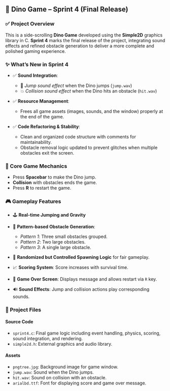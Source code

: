 ## 🦖 Dino Game – Sprint 4 (Final Release)

### ✅ Project Overview

This is a side-scrolling **Dino Game** developed using the **Simple2D** graphics library in C. **Sprint 4** marks the final release of the project, integrating sound effects and refined obstacle generation to deliver a more complete and polished gaming experience.


### ✨ What’s New in Sprint 4

* ✅ **Sound Integration**:

  * 🎵 *Jump sound effect* when the Dino jumps (`jump.wav`)
  * 💥 *Collision sound effect* when the Dino hits an obstacle (`hit.wav`)


* ✅ **Resource Management**:

  * Frees all game assets (images, sounds, and the window) properly at the end of the game.

* ✅ **Code Refactoring & Stability**:

  * Clean and organized code structure with comments for maintainability.
  * Obstacle removal logic updated to prevent glitches when multiple obstacles exit the screen.


### 🧠 Core Game Mechanics

* Press **Spacebar** to make the Dino jump.
* **Collision** with obstacles ends the game.
* Press **R** to restart the game.


### 🎮 Gameplay Features

* 🕹️ **Real-time Jumping and Gravity**
* 🧱 **Pattern-based Obstacle Generation**:

  * *Pattern 1*: Three small obstacles grouped.
  * *Pattern 2*: Two large obstacles.
  * *Pattern 3*: A single large obstacle.
* 🧠 **Randomized but Controlled Spawning Logic** for fair gameplay.
* 📈 **Scoring System**: Score increases with survival time.
* 📛 **Game Over Screen**: Displays message and allows restart via `R` key.
* 🔊 **Sound Effects**: Jump and collision actions play corresponding sounds.


### 📁 Project Files

#### Source Code

* `sprint4.c`: Final game logic including event handling, physics, scoring, sound integration, and rendering.
* `simple2d.h`: External graphics and audio library.

#### Assets

* `pngtree.jpg`: Background image for game window.
* `jump.wav`: Sound when the Dino jumps.
* `hit.wav`: Sound on collision with an obstacle.
* `arialbd.ttf`: Font for displaying score and game over message.
